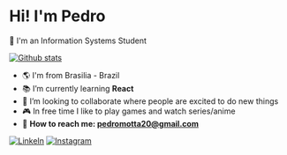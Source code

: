 # Hi! I'm Pedro 

🎒 I'm an Information Systems Student

[![Github stats](https://github-readme-stats.vercel.app/api?username=1ugon)](https://github.com/1ugon)

- 🌎 I'm from Brasilia - Brazil
- 📚 I’m currently learning **React**
- 🏅 I’m looking to collaborate where people are excited to do new things
- 🎮 In free time I like to play games and watch series/anime
- 📍 **How to reach me: pedromotta20@gmail.com**

[![LinkeIn](https://camo.githubusercontent.com/ccb6ee4275a14aa1c69a8d0848a47cd5d35c1bdb5d15bcf2a7135018d700bd1d/68747470733a2f2f696d672e736869656c64732e696f2f62616467652f2d4c696e6b6564496e2d626c75653f7374796c653d666c61742d737175617265266c6f676f3d4c696e6b6564696e266c6f676f436f6c6f723d7768697465266c696e6b3d68747470733a2f2f7777772e6c696e6b6564696e2e636f6d2f696e2f68656c6c6f776c75616e2f)](https://www.linkedin.com/in/1ugon/)
[![Instagram](https://camo.githubusercontent.com/a13b29c8c1169549dc33cb693697d9e8638b6e9d4eb4b284405b312e8c78aa04/68747470733a2f2f696d672e736869656c64732e696f2f62616467652f2d496e7374616772616d2d2532336662333935383f7374796c653d666c61742d737175617265266c6162656c436f6c6f723d253233666233393538266c6f676f3d696e7374616772616d266c6f676f436f6c6f723d464646464646266c696e6b3d68747470733a2f2f7777772e696e7374616772616d2e636f6d2f68656c6c6f776c75616e2f)](https://www.instagram.com/1ugon/)

